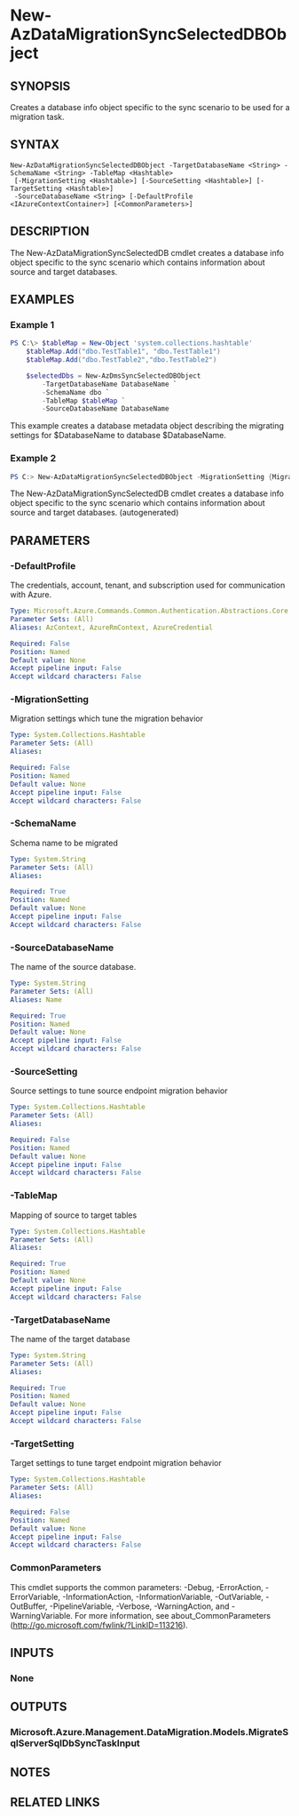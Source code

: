 ﻿---
external help file: Microsoft.Azure.PowerShell.Cmdlets.DataMigration.dll-Help.xml
Module Name: Az.DataMigration
online version: https://docs.microsoft.com/en-us/powershell/module/az.datamigration/New-AzDataMigrationSyncSelectedDBObject
schema: 2.0.0
---

# New-AzDataMigrationSyncSelectedDBObject

## SYNOPSIS
Creates a database info object specific to the sync scenario to be used for a migration task.

## SYNTAX

```
New-AzDataMigrationSyncSelectedDBObject -TargetDatabaseName <String> -SchemaName <String> -TableMap <Hashtable>
 [-MigrationSetting <Hashtable>] [-SourceSetting <Hashtable>] [-TargetSetting <Hashtable>]
 -SourceDatabaseName <String> [-DefaultProfile <IAzureContextContainer>] [<CommonParameters>]
```

## DESCRIPTION

The New-AzDataMigrationSyncSelectedDB cmdlet creates a database info object specific to the sync scenario which contains information about source and target databases.

## EXAMPLES

### Example 1
```powershell
PS C:\> $tableMap = New-Object 'system.collections.hashtable'
	$tableMap.Add("dbo.TestTable1", "dbo.TestTable1")
	$tableMap.Add("dbo.TestTable2","dbo.TestTable2")

	$selectedDbs = New-AzDmsSyncSelectedDBObject 
		-TargetDatabaseName DatabaseName `
		-SchemaName dbo `
		-TableMap $tableMap `
		-SourceDatabaseName DatabaseName
```

This example creates a database metadata object describing the migrating settings for $DatabaseName to database $DatabaseName.  

### Example 2
```powershell <!-- Aladdin Generated Example --> 
PS C:> New-AzDataMigrationSyncSelectedDBObject -MigrationSetting {MigrationSetting} -SchemaName <String> -SourceDatabaseName AdventureWorks2016 -TableMap <Hashtable> -TargetDatabaseName <String>
```

The New-AzDataMigrationSyncSelectedDB cmdlet creates a database info object specific to the sync scenario which contains information about source and target databases. (autogenerated)

## PARAMETERS

### -DefaultProfile
The credentials, account, tenant, and subscription used for communication with Azure.

```yaml
Type: Microsoft.Azure.Commands.Common.Authentication.Abstractions.Core.IAzureContextContainer
Parameter Sets: (All)
Aliases: AzContext, AzureRmContext, AzureCredential

Required: False
Position: Named
Default value: None
Accept pipeline input: False
Accept wildcard characters: False
```

### -MigrationSetting
Migration settings which tune the migration behavior

```yaml
Type: System.Collections.Hashtable
Parameter Sets: (All)
Aliases:

Required: False
Position: Named
Default value: None
Accept pipeline input: False
Accept wildcard characters: False
```

### -SchemaName
Schema name to be migrated

```yaml
Type: System.String
Parameter Sets: (All)
Aliases:

Required: True
Position: Named
Default value: None
Accept pipeline input: False
Accept wildcard characters: False
```

### -SourceDatabaseName
The name of the source database.

```yaml
Type: System.String
Parameter Sets: (All)
Aliases: Name

Required: True
Position: Named
Default value: None
Accept pipeline input: False
Accept wildcard characters: False
```

### -SourceSetting
Source settings to tune source endpoint migration behavior

```yaml
Type: System.Collections.Hashtable
Parameter Sets: (All)
Aliases:

Required: False
Position: Named
Default value: None
Accept pipeline input: False
Accept wildcard characters: False
```

### -TableMap
Mapping of source to target tables

```yaml
Type: System.Collections.Hashtable
Parameter Sets: (All)
Aliases:

Required: True
Position: Named
Default value: None
Accept pipeline input: False
Accept wildcard characters: False
```

### -TargetDatabaseName
The name of the target database

```yaml
Type: System.String
Parameter Sets: (All)
Aliases:

Required: True
Position: Named
Default value: None
Accept pipeline input: False
Accept wildcard characters: False
```

### -TargetSetting
Target settings to tune target endpoint migration behavior

```yaml
Type: System.Collections.Hashtable
Parameter Sets: (All)
Aliases:

Required: False
Position: Named
Default value: None
Accept pipeline input: False
Accept wildcard characters: False
```

### CommonParameters
This cmdlet supports the common parameters: -Debug, -ErrorAction, -ErrorVariable, -InformationAction, -InformationVariable, -OutVariable, -OutBuffer, -PipelineVariable, -Verbose, -WarningAction, and -WarningVariable. For more information, see about_CommonParameters (http://go.microsoft.com/fwlink/?LinkID=113216).

## INPUTS

### None

## OUTPUTS

### Microsoft.Azure.Management.DataMigration.Models.MigrateSqlServerSqlDbSyncTaskInput

## NOTES

## RELATED LINKS
